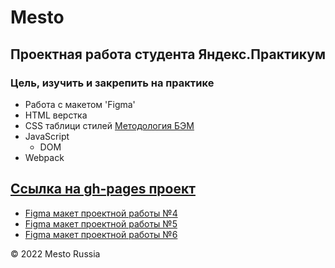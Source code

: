 # Mesto
## Проектная работа студента Яндекс.Практикум

### Цель, изучить и закрепить на практике
+ Работа с макетом 'Figma'
+ HTML верстка
+ CSS таблици стилей [Методология БЭМ](https://ru.bem.info/methodology/)
+ JavaScript
  - DOM
+ Webpack

[Ссылка на gh-pages проект](https://cactys.github.io/mesto/)
---
  - [Figma макет проектной работы №4](https://www.figma.com/file/FwbxqeyjpfDI5YAxPnpc65/JavaScript.-Sprint-4?node-id=28212%3A155)
  - [Figma макет проектной работы №5](https://www.figma.com/file/bjyvbKKJN2naO0ucURl2Z0/JavaScript.-Sprint-5?node-id=0%3A1)
  - [Figma макет проектной работы №6](https://www.figma.com/file/kRVLKwYG3d1HGLvh7JFWRT/JavaScript.-Sprint-6?node-id=0%3A1)

&copy; 2022 Mesto Russia
